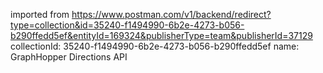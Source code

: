 imported from https://www.postman.com/v1/backend/redirect?type=collection&id=35240-f1494990-6b2e-4273-b056-b290ffedd5ef&entityId=169324&publisherType=team&publisherId=37129
collectionId: 35240-f1494990-6b2e-4273-b056-b290ffedd5ef
name: GraphHopper Directions API